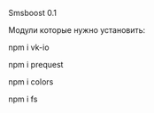 Smsboost 0.1

Модули которые нужно установить:

npm i vk-io

npm i prequest

npm i colors

npm i fs

